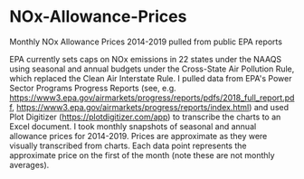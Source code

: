 # NOx-Allowance-Prices
Monthly NOx Allowance Prices 2014-2019 pulled from public EPA reports

EPA currently sets caps on NOx emissions in 22 states under the NAAQS using seasonal and annual budgets under the Cross-State Air Pollution Rule, which replaced the Clean Air Interstate Rule. I pulled data from EPA's Power Sector Programs Progress Reports (see, e.g. https://www3.epa.gov/airmarkets/progress/reports/pdfs/2018_full_report.pdf,  https://www3.epa.gov/airmarkets/progress/reports/index.html) and used Plot Digitizer (https://plotdigitizer.com/app) to transcribe the charts to an Excel document. I took monthly snapshots of seasonal and annual allowance prices for 2014-2019. Prices are approximate as they were visually transcribed from charts. Each data point represents the approximate price on the first of the month (note these are not monthly averages).
